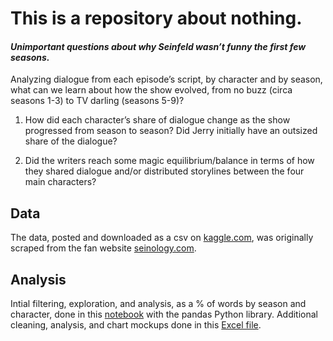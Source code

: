 # This is a repository about nothing.

#### *Unimportant questions about why Seinfeld wasn’t funny the first few seasons.*

Analyzing dialogue from each episode’s script, by character and by season, what can we learn about how the show evolved, from no buzz (circa seasons 1-3) to TV darling (seasons 5-9)?    

1.	How did each character’s share of dialogue change as the show progressed from season to season?  Did Jerry initially have an outsized share of the dialogue?  

2.	Did the writers reach some magic equilibrium/balance in terms of how they shared dialogue and/or distributed storylines between the four main characters?     

## Data
The data, posted and downloaded as a csv on [kaggle.com](https://www.kaggle.com/datasets/thec03u5/seinfeld-chronicles), was originally scraped from the fan website [seinology.com](http://www.seinology.com/). 

## Analysis
Intial filtering, exploration, and analysis, as a % of words by season and character, done in this [notebook](https://github.com/atd124/Did-you-ever-notice/blob/main/analysis/Seinfeld%20Script%20Analysis.ipynb) with the pandas Python library.  Additional cleaning, analysis, and chart mockups done in this [Excel file](https://github.com/atd124/Did-you-ever-notice/blob/main/data/Seinfeld_scripts.csv).

